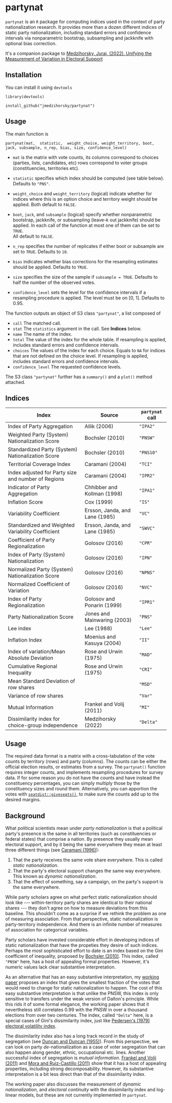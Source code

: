 # partynat

`partynat` is an `R` package for computing indices used in the context of party nationalization research.
It provides more than a dozen different indices of static party nationalization,
including standard errors and confidence intervals 
via nonparametric bootstrap, subsampling and jackknife
with optional bias correction.


It's a companion package to
[Medzihorsky, Juraj. (2022). Unifying the Measurement of Variation in Electoral Support](https://github.com/jmedzihorsky/partynat/blob/master/PartyNat.pdf)

## Installation

You can install it using `devtools`

`library(devtools)`

`install_github("jmedzihorsky/partynat")`


##  Usage

The main function is 

`partynat(mat, 
          statistic, 
          weight_choice,
          weight_territory,
          boot,
          jack,
          subsample,
          n_rep,
          bias,
          size,
          confidence_level)`

- `mat` 
    is the matrix with vote counts, its 
    columns correspond to choices (parties, lists, candidates, etc)
    rows correspond to voter groups (constituencies, territories etc).

- `statistic`
    specifies which index should be computed (see table below).
    Defaults to `"PNS"`.

- `weight_choice` and `weight_territory` 
    (logical) indicate whether for indices where this is an option 
    choice and territory weight should be applied.
    Both default to `FALSE`.

- `boot`, `jack`, and `subsample` (logical)
    specify whether nonparametric bootstrap, jackknife, or subsampling
    (leave-*k* out jackknife) should be applied. 
    In each call of the function at most one of them can be set to `TRUE`.    
    All default to `FALSE`.

- `n_rep` 
    specifies the number of replicates if either boot or subsample are set to `TRUE`.
    Defaults to `10`.

- `bias` 
    indicates whether bias corrections for the resampling estimates should be applied.
    Defaults to `TRUE`.

- `size` 
    specifies the size of the sample if `subsample = TRUE`. 
    Defaults to half the number of the observed votes.

- `confidence_level`
    sets the level for the confidence intervals if a resampling procedure is applied.
    The level must be on [0, 1].
    Defaults to 0.95.


The function outputs an object of S3 class `"partynat"`, a list composed of

- `call` The matched call.
- `stat` The `statistics` argument in the call. See **Indices** below.
- `name` The name of the index.
- `total` The value of the index for the whole table.
    If resampling is applied, includes standard errors and confidence intervals.
- `choices` The values of the index for each choice.
    Equals to `NA` for indices that are not defined on the choice level.
    If resampling is applied, includes standard errors and confidence intervals.
- `confidence_level` The requested confidence levels.    

The S3 class `"partynat"` further has a `summary()` and a `plot()` method attached.


## Indices

|Index|Source|`partynat` call|
|-----|------|---------------|
|Index of Party Aggregation|Allik (2006)|`"IPA2"`|
|Weighted Party (System) Nationalization Score|Bochsler (2010)|`"PNSW"`|
|Standardized Party (System) Nationalization Score|Bochsler (2010)|`"PNS10"`|
|Territorial Coverage Index|Caramani (2004)|`"TCI"`|
|Index adjusted for Party size and number of Regions|Caramani (2004)|`"IPR2"`|
|Indicator of Party Aggregation|Chhibber and Kollman (1998)|`"IPA1"`|
|Inflation Score|Cox (1999)|`"IS"`|
|Variability Coefficient|Ersson, Janda, and Lane (1985)|`"VC"`|
|Standardized and Weighted Variability Coefficient|Ersson, Janda, and Lane (1985)|`"SWVC"`|
|Coefficient of Party Regionalization|Golosov (2016)|`"CPR"`|
|Index of Party (System) Nationalization|Golosov (2016)|`"IPN"`|
|Normalized Party (System) Nationalization Score|Golosov (2016)|`"NPNS"`|
|Normalized Coefficient of Variation|Golosov (2016)|`"NVC"`|
|Index of Party Regionalization|Golosov and Ponarin (1999)|`"IPR1"`|
|Party Nationalization Score|Jones and Mainwaring (2003)|`"PNS"`|
|Lee index|Lee (1988)|`"Lee"`|
|Inflation Index|Moenius and Kasuya (2004)|`"II"`|
|Index of variation/Mean Absolute Deviation|Rose and Urwin (1975)|`"MAD"`|
|Cumulative Regional Inequality|Rose and Urwin (1975)|`"CRI"`|
|Mean Standard Deviation of row shares| |`"MSD"`|
|Variance of row shares| |`"Var"`|
|Mutual Information|Frankel and Volij (2011)|`"MI"`|
|Dissimilarity index for choice-group independence|Medzihorsky (2022)|`"Delta"`|


##  Usage

The required data format is a matrix with a cross-tabulation of the vote counts by
territory (rows) and party (columns). 
The counts can be either the official election results, or estimates from a survey.
The `partynat()` function requires integer counts,
and implements resampling procedures for survey data.
If for some reason you do not have the counts and have instead the constituency percentages,
you can simply multiply those by the constituency sizes and round them. 
Alternatively, you can apportion the votes with
[`seatdist::giveseats()`](https://github.com/jmedzihorsky/seatdist),
to make sure the counts add up to the desired margins.


##  Background

What political scientists mean under _party nationalization_ is that a political party's
presence is the same in all territories (such as constituencies or federal states)
that comprise a nation. By presence they usually mean electoral support,
and by it being the same everywhere they mean at least three different things 
(see [Caramani (1996)](https://doi.org/10.1080/01402389608425131)):
1. That the party receives the same vote share everywhere. This is called _static nationalization_.
2. That the party's electoral support changes the same way everywhere. This known as _dynamic nationalization_.
3. That the effect of something, say a campaign, on the party's support is the same everywhere.
<!--This package deals with the first.-->
<!--The starting point is a cross-tab that tabulates the votes by party (columns) and territory (rows).-->

While party scholars agree on what perfect static nationalization should look 
like --- within-territory party shares are identical to their national shares ---
they don't agree on how to measure deviations from this baseline.
This shouldn't come as a surprise if we rethink the problem as one of measuring association.
From that perspective, static nationalization is party-territory independence.
And there is an infinite number of measures of association for categorical variables.

Party scholars have invested considerable effort in developing indices of static nationalization
that have the propeties they desire of such indices.
Perhaps the most sophisticated effort to date is an index based on the Gini coefficient of inequality,
proposed by [Bochsler (2010)](https://doi.org/10.1016/j.electstud.2009.06.003).
This index, called `"PNSW"` here, has a host of appealing formal properties.
However, it's numeric values lack clear substantive interpretation.

As an alternative that has an easy substantive interpretation, 
my [working paper](https://github.com/jmedzihorsky/partynat/blob/master/PartyNat.pdf) proposes an index
that gives the smallest fraction of the votes that would need to change
for static nationalization to happen.
The cost of this easy substantive interpretation is that unlike
the PNSW, this index is only sensitive to transfers under the weak version of Dalton's principle.
While this rids it of some formal elegance, 
the working paper shows that it nevertheless still correlates 0.99 with the PNSW in over a thousand elections 
from over two centuries.
The index, called `"Delta"` here,
is a special cases of Gini's dissimilarity index,
just like 
[Pedersen's (1979) electoral volatility index](https://doi.org/10.1111/j.1475-6765.1979.tb01267.x).

The dissimilarity index also has a long track record in the study of segregation
(see [Duncan and Duncan (1955)](https://doi.org/10.2307/2088328)).
From this perspective, we can look on party _de_-nationalization as a case of voter segregation
that can also happen along gender, ethnic, occupational etc. lines.
Another successful index of segregation is _mutual information_.
[Frankel and Volij (2011)](https://doi.org/10.1016/j.jet.2010.10.008) and
[Mora and Ruiz-Castillo (2011)](https://journals.sagepub.com/doi/abs/10.1111/j.1467-9531.2011.01237.x)
show that it has a host of appealing properties, including strong decomposability.
However, its substantive interpretation is a bit less direct than that of the dissimilarity index.

The working paper also discusses the measurement of _dynamic nationalization_, and _electoral continuity_ 
with the dissimilarity index and log-linear models, but these are not currently implemented in `partynat`.
